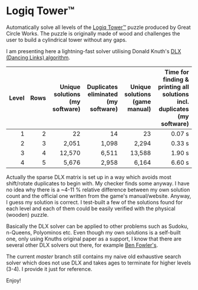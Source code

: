 # Logiq Tower™

Automatically solve all levels of the [Logiq Tower™](http://logiqtower.com/)
puzzle produced by Great Circle Works. The puzzle is originally made of wood
and challenges the user to build a cylindrical tower without any gaps.

I am presenting here a lightning-fast solver utilising Donald Knuth's
[DLX (Dancing Links) algorithm](http://en.wikipedia.org/wiki/Dancing_Links).

| Level | Rows | Unique solutions (my software) | Duplicates eliminated (my software) | Unique solutions (game manual) | Time for finding & printing all solutions incl. duplicates (my software) |
|--:|--:|--:|--:|--:|--:|
| 1 | 2 | 22 | 14  | 23 | 0.07 s |
| 2 | 3 | 2,051 | 1,098  | 2,294  | 0.33 s |
| 3 | 4 | 12,570 | 6,511 | 13,588 | 1.90 s |
| 4 | 5 | 5,676 | 2,958 | 6,164 | 6.60 s |

Actually the sparse DLX matrix is set up in a way which avoids most
shift/rotate duplicates to begin with. My checker finds some anyway.
I have no idea why there is a ~4-11 % relative difference between my own
solution count and the official one written from the game's manual/website.
Anyway, I guess my solution is correct. I test-built a few of the solutions
found for each level and each of them could be easily verified with the
physical (wooden) puzzle.

Basically the DLX solver can be applied to other problems such as Sudoku,
n-Queens, Polyominos etc. Even though my own solutions is a self-built one,
only using Knuths original paper as a support, I know that there are several
other DLX solvers out there, for example
[Ben Fowler's](https://github.com/benfowler/dancing-links).

The current _master_ branch still contains my naive old exhaustive search solver
which does not use DLX and takes ages to terminate for higher levels (3-4).
I provide it just for reference.

Enjoy!
